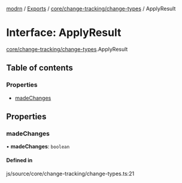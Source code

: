 [modrn](../README.md) / [Exports](../modules.md) / [core/change-tracking/change-types](../modules/core_change_tracking_change_types.md) / ApplyResult

# Interface: ApplyResult

[core/change-tracking/change-types](../modules/core_change_tracking_change_types.md).ApplyResult

## Table of contents

### Properties

- [madeChanges](core_change_tracking_change_types.ApplyResult.md#madechanges)

## Properties

### madeChanges

• **madeChanges**: `boolean`

#### Defined in

js/source/core/change-tracking/change-types.ts:21
